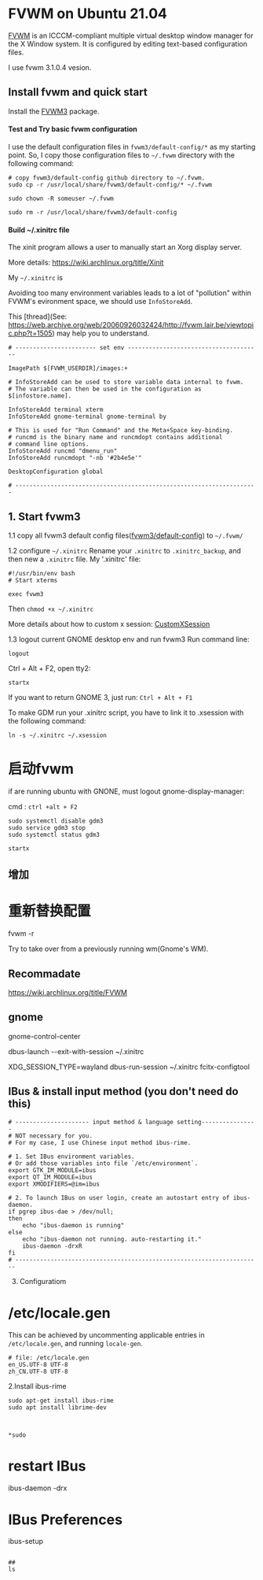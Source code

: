 # FVWM on Ubuntu 21.04
[FVWM](https://www.fvwm.org/) is an ICCCM-compliant multiple virtual desktop window manager for the X Window system. It is configured by editing text-based configuration files. 

I use fvwm 3.1.0.4 vesion.

## Install fvwm and quick start

Install the [FVWM3](https://github.com/fvwmorg/fvwm3/blob/master/dev-docs/INSTALL.md) package.


#### Test and Try basic fvwm configuration

I use the default configuration files in `fvwm3/default-config/*` as my starting point. So, I copy those configuration files  to `~/.fvwm` directory with the following command:

```shell
# copy fvwm3/default-config github directory to ~/.fvwm.
sudo cp -r /usr/local/share/fvwm3/default-config/* ~/.fvwm

sudo chown -R someuser ~/.fvwm

sudo rm -r /usr/local/share/fvwm3/default-config
```
#### Build ~/.xinitrc file

The xinit program allows a user to manually start an Xorg display server.  

More details: https://wiki.archlinux.org/title/Xinit

My `~/.xinitrc` is 



Avoiding too many environment variables leads to a lot of "pollution" within FVWM's evironment space,
we should use `InfoStoreAdd`. 

This [thread](See: https://web.archive.org/web/20060926032424/http://fvwm.lair.be/viewtopic.php?t=1505) may help you to understand.

```
# ----------------------- set env --------------------------------------

ImagePath $[FVWM_USERDIR]/images:+

# InfoStoreAdd can be used to store variable data internal to fvwm.
# The variable can then be used in the configuration as $[infostore.name].

InfoStoreAdd terminal xterm
InfoStoreAdd gnome-terminal gnome-terminal by

# This is used for "Run Command" and the Meta+Space key-binding.
# runcmd is the binary name and runcmdopt contains additional
# command line options.
InfoStoreAdd runcmd "dmenu_run"
InfoStoreAdd runcmdopt "-nb '#2b4e5e'"

DesktopConfiguration global

# ---------------------------------------------------------------------

```


## 1. Start fvwm3
1.1 copy all  fvwm3 default config files([fvwm3/default-config](https://github.com/fvwmorg/fvwm3/tree/master/default-config)) to `~/.fvwm/`

1.2 configure  `~/.xinitrc`
Rename your `.xinitrc` to `.xinitrc_backup`, and then new a `.xinitrc` file. My '.xinitrc' file:
```
#!/usr/bin/env bash
# Start xterms

exec fvwm3
```

Then `chmod +x ~/.xinitrc`

More details about how to custom x session: [CustomXSession](https://wiki.ubuntu.com/CustomXSession) 

1.3 logout current GNOME desktop env and run fvwm3
Run command line:
```
logout
```

Ctrl + Alt + F2, open tty2:

```
startx
```

If you want to return GNOME 3, just run: `Ctrl + Alt + F1`

To make GDM run your .xinitrc script, you have to link it to .xsession with the following command:

```shell
ln -s ~/.xinitrc ~/.xsession

```

# 启动fvwm

if are running ubuntu with GNONE, must logout gnome-display-manager:

cmd : `ctrl +alt + F2`

```
sudo systemctl disable gdm3
sudo service gdm3 stop
sudo systemctl status gdm3

startx

```

## 增加
# 重新替换配置
fvwm -r

Try to take over from a previously running wm(Gnome's WM). 

## Recommadate
https://wiki.archlinux.org/title/FVWM

## gnome
gnome-control-center

dbus-launch --exit-with-session ~/.xinitrc

XDG_SESSION_TYPE=wayland dbus-run-session ~/.xinitrc
 fcitx-configtool

## IBus & install input method (you don't need do this)

```shell
# --------------------- input method & language setting----------------
# NOT necessary for you.
# For my case, I use Chinese input method ibus-rime.

# 1. Set IBus environment variables. 
# Or add those variables into file `/etc/environment`.
export GTK_IM_MODULE=ibus
export QT_IM_MODULE=ibus
export XMODIFIERS=@im=ibus

# 2. To launch IBus on user login, create an autostart entry of ibus-daemon.
if pgrep ibus-dae > /dev/null; 
then  
    echo "ibus-daemon is running" 
else 
    echo "ibus-daemon not running. auto-restarting it." 
    ibus-daemon -drxR
fi
# ----------------------------------------------------------------------
```

3. Configuratiom
# /etc/locale.gen

This can be achieved by uncommenting applicable entries in `/etc/locale.gen`, and running `locale-gen`.

```text
# file: /etc/locale.gen
en_US.UTF-8 UTF-8
zh_CN.UTF-8 UTF-8
```

2.Install ibus-rime

```
sudo apt-get install ibus-rime 
sudo apt install librime-dev



*sudo

```



# restart IBus
ibus-daemon -drx
#  IBus Preferences
ibus-setup
```

## 
ls
